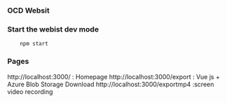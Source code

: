 ### OCD Websit

### Start the webist dev mode

```
    npm start
```

### Pages

http://localhost:3000/ : Homepage
http://localhost:3000/export : Vue js + Azure Blob Storage Download
http://localhost:3000/exportmp4 :screen video recording

